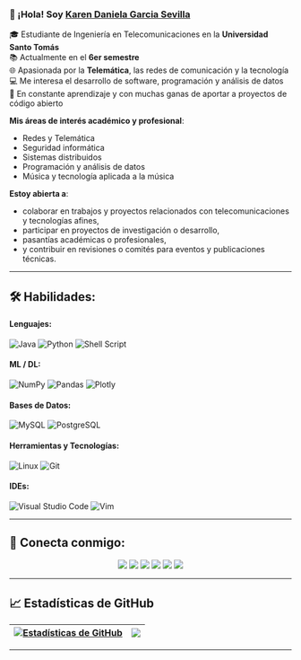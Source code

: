 ### 👋 ¡Hola! Soy [Karen Daniela Garcia Sevilla](https://github.com/karen064)

🎓 Estudiante de Ingeniería en Telecomunicaciones en la **Universidad Santo Tomás**  
📚 Actualmente en el **6er semestre**  
🌐 Apasionada por la **Telemática**, las redes de comunicación y la tecnología  
💻 Me interesa el desarrollo de software, programación y análisis de datos  
🚀 En constante aprendizaje y con muchas ganas de aportar a proyectos de código abierto

**Mis áreas de interés académico y profesional**:
- Redes y Telemática
- Seguridad informática
- Sistemas distribuidos
- Programación y análisis de datos
- Música y tecnología aplicada a la música

**Estoy abierta a**:

- colaborar en trabajos y proyectos relacionados con telecomunicaciones y tecnologías afines,
- participar en proyectos de investigación o desarrollo,
- pasantías académicas o profesionales,
- y contribuir en revisiones o comités para eventos y publicaciones técnicas.


---

## 🛠️ Habilidades:

#### Lenguajes:

![Java](https://img.shields.io/badge/Java-ED8B00?style=for-the-badge&logo=java&logoColor=white)
![Python](https://img.shields.io/badge/Python-3776AB?style=for-the-badge&logo=python&logoColor=white)
![Shell Script](https://img.shields.io/badge/Shell_Script-121011?style=for-the-badge&logo=gnu-bash&logoColor=white)


#### ML / DL:


![NumPy](https://img.shields.io/badge/numpy-%23013243.svg?style=for-the-badge&logo=numpy&logoColor=white)
![Pandas](https://img.shields.io/badge/pandas-%23150458.svg?style=for-the-badge&logo=pandas&logoColor=white)
![Plotly](https://img.shields.io/badge/Plotly-%233F4F75.svg?style=for-the-badge&logo=plotly&logoColor=white)

#### Bases de Datos:

![MySQL](https://img.shields.io/badge/MySQL-00000F?style=for-the-badge&logo=mysql&logoColor=white)
![PostgreSQL](https://img.shields.io/badge/PostgreSQL-316192?style=for-the-badge&logo=postgresql&logoColor=white)

#### Herramientas y Tecnologías:

![Linux](https://img.shields.io/badge/Linux-FCC624?style=for-the-badge&logo=linux&logoColor=black)
![Git](https://img.shields.io/badge/GIT-E44C30?style=for-the-badge&logo=git&logoColor=white)

#### IDEs:

![Visual Studio Code](https://img.shields.io/badge/Visual%20Studio%20Code-0078d7.svg?style=for-the-badge&logo=visual-studio-code&logoColor=white)
![Vim](https://img.shields.io/badge/VIM-%2311AB00.svg?style=for-the-badge&logo=vim&logoColor=white)

---

## 🤝 Conecta conmigo:

<p align="center">
<a href="https://www.kaggle.com/themlphdstudent"><img src="https://img.shields.io/badge/kaggle-%2312100E.svg?&style=for-the-badge&logo=kaggle&logoColor=white&color=black" /></a>
<a href="https://durgeshsamariya.github.io"><img src="https://img.shields.io/badge/website-%23.svg?&style=for-the-badge&logo=www&logoColor=white&color=black" /></a>
<a href="https://twitter.com/themlphdstudent"><img src="https://img.shields.io/badge/twitter-%231DA1F2.svg?&style=for-the-badge&logo=twitter&logoColor=white&color=black" /></a>
<a href="https://www.linkedin.com/in/durgeshsamariya/"><img src="https://img.shields.io/badge/linkedin-%2312100E.svg?&style=for-the-badge&logo=linkedin&logoColor=white&color=black" /></a>
<a href="https://medium.com/@themlphdstudent"><img src="https://img.shields.io/badge/medium-%2312100E.svg?&style=for-the-badge&logo=medium&logoColor=white&color=black" /></a>
<a href="https://instagram.com/themlphdstudent"><img src="https://img.shields.io/badge/instagram-%2312100E.svg?&style=for-the-badge&logo=instagram&logoColor=white&color=black" /></a>
</p>

---

## 📈 Estadísticas de GitHub

| <a href="https://github.com/anuraghazra/github-readme-stats"><img align="center" src="https://github-readme-stats.vercel.app/api?username=karen064&show_icons=true&include_all_commits=true&theme=buefy&hide_border=true" alt="Estadísticas de GitHub" /></a> | <a href="https://github.com/anuraghazra/github-readme-stats"><img align="center" src="https://github-readme-stats.vercel.app/api/top-langs/?username=karen064&layout=compact&theme=buefy&hide_border=true" /></a> |
| ------------- | ------------- |

---
